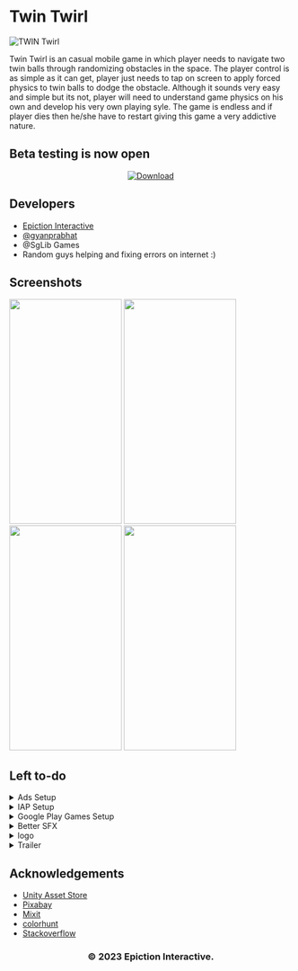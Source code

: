 
# Twin Twirl 
![TWIN Twirl](https://github.com/gyanprabhat7/TwinTwirl/assets/75989086/c3ae3923-5ace-4f3f-947c-7c95cb7c466f)


Twin Twirl is an casual mobile game in which player needs to navigate two twin balls through randomizing obstacles in the space. The player control is as simple as it can get, player just needs to tap on screen to apply forced physics to twin balls to dodge the obstacle. Although it sounds very easy and simple but its not, player will need to understand game physics on his own and develop his very own playing syle. The game is endless and if player dies then he/she have to restart giving this game a very addictive nature.

## Beta testing is now open
  
<div align="center">
  <a href="https://drive.google.com/uc?export=download&id=1CLqB--6GlkeuriDYyx-Skdr2rfqPo5NN">
    <img src="https://i.ibb.co/WsF8X02/DOWNLOAD-BETA-RELEASE.png" alt="Download" />
  </a>
</div>




## Developers

- [Epiction Interactive](https://epiction.pages.dev/)
- [@gyanprabhat](https://www.github.com/gyanprabhat7)
- @SgLib Games
- Random guys helping and fixing errors on internet :)


## Screenshots

<img src="https://github.com/gyanprabhat7/TwinTwirl/assets/75989086/780d9cbb-2bde-4f80-96e0-618dd0e2361d"  width="200" height="400">
<img src="https://github.com/gyanprabhat7/TwinTwirl/assets/75989086/3bce19d8-17ca-4011-8a96-1bed1c8483ff"  width="200" height="400">
<img src="https://github.com/gyanprabhat7/TwinTwirl/assets/75989086/13ab5cc4-3a27-4424-bade-62425a875980"  width="200" height="400">
<img src="https://github.com/gyanprabhat7/TwinTwirl/assets/75989086/df376be7-8f2e-4f1c-85da-875c6c2e6075"  width="200" height="400">



## Left to-do

<details>
<summary>Ads Setup</summary>
<br>
Setup Ads for monetization. Google AdMob preferred with mediation.
</details>

<details>
<summary>IAP Setup</summary>
<br>
Setup IAP - In app purchases for game store where user can buy coins to purchase in game characters (Balls) and also Remove ads & Restore purchase.
</details>

<details>
<summary>Google Play Games Setup</summary>
<br>
Setup Google play games for Leaderboard and Achievements.
</details>
  
<details>
<summary>Better SFX</summary>
<br>
Thus one is totally at the botton of the list cause the sounds in game are awesomne except for dying sfx.
</details>

<details>
<summary>logo</summary>
<br>
We need a good logo for our game to stand out in the store.
</details>

<details>
<summary>Trailer</summary>
<br>
Shoot a 30 sec fast phased trailer for this game.
</details>

## Acknowledgements
 
 - [Unity Asset Store](https://assetstore.unity.com/)
 - [Pixabay](https://pixabay.com/)
 - [Mixit](https://mixit.com/)
 - [colorhunt](https://colorhunt.co/)
 - [Stackoverflow](https://stackoverflow.com/)
 

<div align="center">
  <h3>© 2023 Epiction Interactive.</h3>
  <a herf="https://epiction.pages.dev/"
    <img src="https://github.com/gyanprabhat7/TwinTwirl/assets/75989086/2b8da57c-73bb-4469-b6b1-a30de1d86102" alt="Epiction-logo" />
  </a>
</div>

